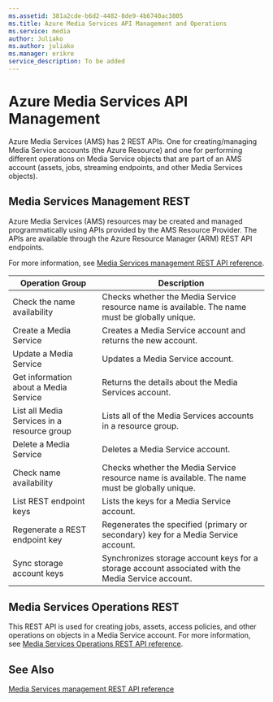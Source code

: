 ```yaml
---
ms.assetid: 381a2cde-b6d2-4482-8de9-4b6740ac3805
ms.title: Azure Media Services API Management and Operations
ms.service: media
author: Juliako
ms.author: juliako
ms.manager: erikre
service_description: To be added
---
```




# Azure Media Services API Management

Azure Media Services (AMS) has 2 REST APIs. One for creating/managing Media Service accounts (the Azure Resource) and one for performing different operations on Media Service objects that are part of an AMS account (assets, jobs, streaming endpoints, and other Media Services objects).
 

## Media Services Management REST

Azure Media Services (AMS) resources may be created and managed programmatically using APIs provided by the AMS Resource Provider. The APIs are available through the Azure Resource Manager (ARM) REST API endpoints.

For more information, see [Media Services management REST API reference](../../docs-ref-autogen/media/MediaService.yml).

| Operation Group | Description |
|-----------------|-------------|
|Check the name availability|Checks whether the Media Service resource name is available. The name must be globally unique. |
|Create a Media Service|Creates a Media Service account and returns the new account.|
|Update a Media Service|Updates a Media Service account. |
|Get information about a Media Service|Returns the details about the Media Services account.
|List all Media Services in a resource group|Lists all of the Media Services accounts in a resource group.
|Delete a Media Service|Deletes a Media Service account.|
|Check name availability|Checks whether the Media Service resource name is available. The name must be globally unique.|
|List REST endpoint keys|Lists the keys for a Media Service account.|
|Regenerate a REST endpoint key|Regenerates the specified (primary or secondary) key for a Media Service account.|
|Sync storage account keys|Synchronizes storage account keys for a storage account associated with the Media Service account.|

## Media Services Operations REST

This REST API is used for creating jobs, assets, access policies, and other operations on objects in a Media Service account.
For more information, see [Media Services Operations REST API reference](operations/azure-media-services-rest-api-reference.md).

## See Also

[Media Services management REST API reference](../../docs-ref-autogen/media/MediaService.yml)
